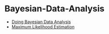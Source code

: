 # Bayesian-Data-Analysis

* [Doing Bayesian Data Analysis](http://www.users.csbsju.edu/~mgass/robert.pdf)
* [Maximum Likelihood Estimation](http://www.ms.uky.edu/~mai/sta321/MLEexample.pdf)
